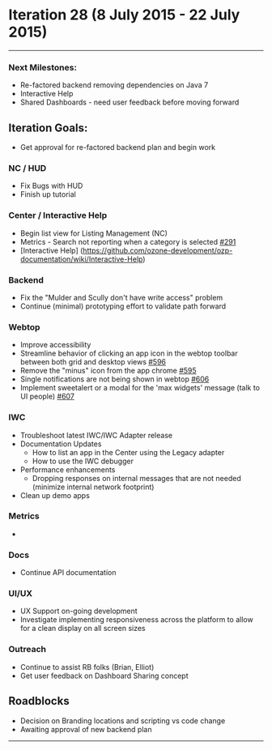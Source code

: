 # Iteration 28 (8 July 2015 - 22 July 2015)

*** 
### Next Milestones:
* Re-factored backend removing dependencies on Java 7
* Interactive Help
* Shared Dashboards - need user feedback before moving forward


## Iteration Goals:
* Get approval for re-factored backend plan and begin work

### NC / HUD
* Fix Bugs with HUD
* Finish up tutorial

### Center / Interactive Help
* Begin list view for Listing Management (NC)
* Metrics - Search not reporting when a category is selected [#291](https://github.com/ozone-development/ozp-center/issues/291)
* [Interactive Help] (https://github.com/ozone-development/ozp-documentation/wiki/Interactive-Help)


### Backend
* Fix the "Mulder and Scully don't have write access" problem
* Continue (minimal) prototyping effort to validate path forward

### Webtop
* Improve accessibility
* Streamline behavior of clicking an app icon in the webtop toolbar between both grid and desktop views [#596](http://github.com/ozone-development/ozp-webtop/issues/596)
* Remove the "minus" icon from the app chrome [#595](http://github.com/ozone-development/ozp-webtop/issues/595) 
* Single notifications are not being shown in webtop [#606](http://github.com/ozone-development/ozp-webtop/issues/606) 
* Implement sweetalert or a modal for the 'max widgets' message (talk to UI people) [#607](http://github.com/ozone-development/ozp-webtop/issues/607) 

### IWC
* Troubleshoot latest IWC/IWC Adapter release
* Documentation Updates
    * How to list an app in the Center using the Legacy adapter
    * How to use the IWC debugger
* Performance enhancements
    * Dropping responses on internal messages that are not needed (minimize internal network footprint)
* Clean up demo apps


### Metrics
* 

### Docs
* Continue API documentation

### UI/UX
* UX Support on-going development
* Investigate implementing responsiveness across the platform to allow for a clean display on all screen sizes

### Outreach
* Continue to assist RB folks (Brian, Elliot)
* Get user feedback on Dashboard Sharing concept

## Roadblocks
* Decision on Branding locations and scripting vs code change
* Awaiting approval of new backend plan

***